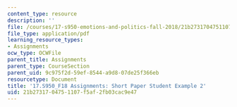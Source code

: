 ```yaml
---
content_type: resource
description: ''
file: /courses/17-s950-emotions-and-politics-fall-2018/21b2731704751107f5af2fb03cac9e47_MIT17_S950F18_ShortPaper2.pdf
file_type: application/pdf
learning_resource_types:
- Assignments
ocw_type: OCWFile
parent_title: Assignments
parent_type: CourseSection
parent_uid: 9c975f2d-59ef-8544-a9d8-07de25f366eb
resourcetype: Document
title: '17.S950_F18 Assignments: Short Paper Student Example 2'
uid: 21b27317-0475-1107-f5af-2fb03cac9e47
---
```

